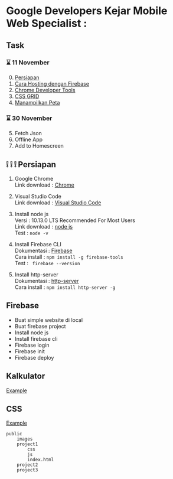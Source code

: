 # Google Developers Kejar Mobile Web Specialist :

## Task
### :hourglass: 11 November
0. [Persiapan](#persiapan)
1. [Cara Hosting dengan Firebase](#firebase)
2. [Chrome Developer Tools](#kalkulator)
3. [CSS GRID](#css)
4. [Manampilkan Peta](#maps) 

### :hourglass: 30 November
5. Fetch Json
6. Offline App
7. Add to Homescreen

## :grey_exclamation: :grey_exclamation: :grey_exclamation: Persiapan
1. Google Chrome  
Link download   : [Chrome](https://support.google.com/chrome/answer/95346?co=GENIE.Platform%3DDesktop&hl=en)  

2. Visual Studio Code  
Link download   : [Visual Studio Code](https://code.visualstudio.com/download)  

3. Install node js  
Versi           : 10.13.0 LTS Recommended For Most Users  
Link download   : [node js](https://nodejs.org/en/)  
Test            : ``` node -v ```

4. Install Firebase CLI  
Dokumentasi     : [Firebase](https://firebase.google.com/docs/cli/?hl=id)  
Cara install    :  ``` npm install -g firebase-tools ```  
Test            : ``` firebase --version```  

5. Install http-server  
Dokumentasi     : [http-server](https://www.npmjs.com/package/http-server)   
Cara install    :   ``` npm install http-server -g ```  

## Firebase
- Buat simple website di local
- Buat firebase project
- Install node js
- Install firebase cli
- Firebase login
- Firebase init
- Firebase deploy

## Kalkulator
[Example](public/project1)

## CSS
[Example](public/)
```
public
    images
    project1
        css
        js
        index.html
    project2
    project3
```